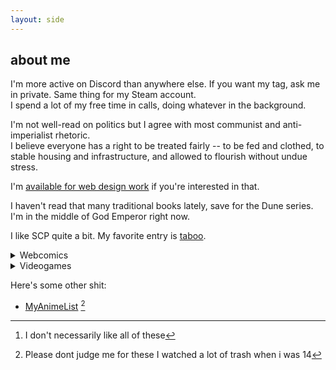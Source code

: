 ```yaml
---
layout: side
---
```


## about me

I'm more active on Discord than anywhere else. If you want my tag, ask me in private. Same thing for my Steam account.  
I spend a lot of my free time in calls, doing whatever in the background.

I'm not well-read on politics but I agree with most communist and anti-imperialist rhetoric.  
I believe everyone has a right to be treated fairly -- to be fed and clothed, to stable housing and infrastructure, and allowed to flourish without undue stress.

I'm [available for web design work](https://twitter.com/technoabyss/status/1222519819146334208) if you're interested in that.

I haven't read that many traditional books lately, save for the Dune series. I'm in the middle of God Emperor right now.

I like SCP quite a bit. My favorite entry is [taboo](http://www.scp-wiki.net/taboo).

<details markdown="1"><summary>Webcomics</summary>
I'm keeping up with a number of webcomics atm:

- [Gunnerkrigg Court](https://www.gunnerkrigg.com/?p=1)
- [Dumbing of Age](http://www.dumbingofage.com/2010/comic/book-1/01-move-in-day/home/)
- [Prequel](https://www.prequeladventure.com/2011/03/prequel-begin/)
- [Kill Six Billion Demons](https://killsixbilliondemons.com/comic/kill-six-billion-demons-chapter-1/)
- [Gather Ye Power](https://www.webtoons.com/en/challenge/gather-ye-power/list?title_no=327553&page=1)

I also read these at some point:

- [Homestuck](https://www.homestuck.com/) (Finished)
- [Sandra and Woo](http://www.sandraandwoo.com/2000/01/01/welcome-to-sandra-and-woo/) (Dropped midway)
- Walkyverse<sup>([what is this?](https://walkypedia.fandom.com/wiki/Walkyverse))</sup> (Finished all of these) 
  - Roomies!
  - It's Walky!
  - Joyce and Walky!
  - Shortpacked!
- [Order of the Stick](http://www.giantitp.com/comics/oots0001.html) (Dropped midway)
- [Harpy Gee](https://harpygee.com/comic/cover) (Dropped midway)

I'm a huge fan of format-breaking and hypertext stuff - the flashes in Homestuck, nonlinear storytelling (eg. SCP)
</details>

<details markdown="1"><summary>Videogames</summary>
I don't do it on purpose, but I end up changing the game I'm focusing on every few weeks.

Here's some I usually come back to:

- TF2 (I like jump maps)
- Elite Dangerous
- Minecraft (usually vanilla)

I really like Source-style movement. I'm waiting for [Momentum Mod](https://www.momentum-mod.org/) to come out...

Here's some I really like:

- Hollow Knight
- Ratz Instagib 2.0
- Terraria
- Nuclear Throne
- Lethal League / Blaze
- Cavestory
- Portal 2

I have a full list of games I've played at my [Backloggery](https://backloggery.com/games.php?user=technoabyss) [^1].
</details>

Here's some other shit:

- [MyAnimeList](https://myanimelist.net/animelist/technoabyss) [^2]

[^1]: I don't necessarily like all of these
[^2]: Please dont judge me for these I watched a lot of trash when i was 14
